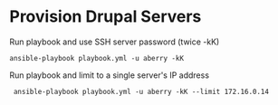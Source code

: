 # Provision Drupal Servers


Run playbook and use SSH server password (twice -kK)

```
ansible-playbook playbook.yml -u aberry -kK  
```

Run playbook and limit to a single server's IP address
```
 ansible-playbook playbook.yml -u aberry -kK --limit 172.16.0.14
 ```
